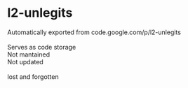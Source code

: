 # l2-unlegits
Automatically exported from code.google.com/p/l2-unlegits<br />
<br />
Serves as code storage<br />
Not mantained<br />
Not updated<br />
<br />
lost and forgotten
